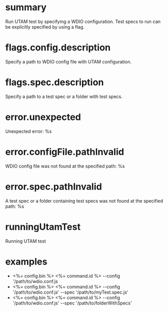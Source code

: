 # summary

Run UTAM test by specifying a WDIO configuration. Test specs to run can be explicitly specified by using a flag.

# flags.config.description

Specify a path to WDIO config file with UTAM configuration.

# flags.spec.description

Specify a path to a test spec or a folder with test specs.

# error.unexpected

Unexpected error: %s

# error.configFile.pathInvalid

WDIO config file was not found at the specified path: %s

# error.spec.pathInvalid

A test spec or a folder containing test specs was not found at the specified path: %s

# runningUtamTest

Running UTAM test

# examples

- <%= config.bin %> <%= command.id %> --config '/path/to/wdio.conf.js
- <%= config.bin %> <%= command.id %> --config '/path/to/wdio.conf.js' --spec '/path/to/myTest.spec.js'
- <%= config.bin %> <%= command.id %> --config '/path/to/wdio.conf.js' --spec '/path/to/folderWithSpecs'
